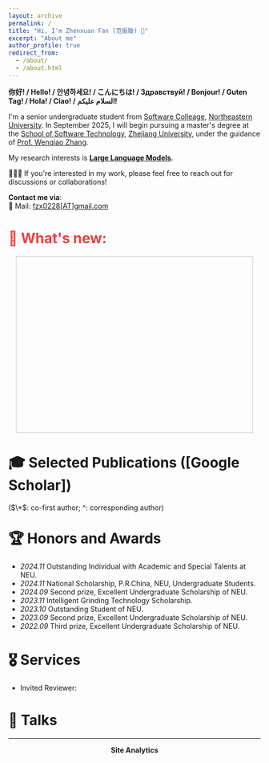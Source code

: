 ```yaml
---
layout: archive
permalink: /
title: "Hi, I'm Zhenxuan Fan (范振璇) 🍻"
excerpt: "About me"
author_profile: true
redirect_from: 
  - /about/
  - /about.html
---
```


**你好! / Hello! / 안녕하세요! / こんにちは! / Здравствуй! / Bonjour! / Guten Tag! / Hola! / Ciao! / السلام عليكم!**

I'm a senior undergraduate student from [Software Colleage](https://sc.neu.edu.cn/), [Northeastern University](https://english.neu.edu.cn/). In September 2025, I will begin pursuing a master's degree at the [School of Software Technology](http://www.cst.zju.edu.cn/), [Zhejiang University](https://english.neu.edu.cn/), under the guidance of [Prof. Wenqiao Zhang](https://person.zju.edu.cn/wenqiao).

My research interests is **<u>Large Language Models</u>**.

👋👋👋 If you're interested in my work, please feel free to reach out for discussions or collaborations!

**Contact me via**:  
📧 Mail: [fzx0228[AT]gmail.com](fzx0228@gmail.com)

<h1 style="color: rgb(231, 65, 65);">🌈 What's new:</h1>

<div style="height: 350px; overflow: auto; border: 1px solid #ccc; margin: 15px;">

<ul>
 
</ul>
</div>



# 🎓 Selected Publications ([Google Scholar])
($\*$: co-first author;  ^: corresponding author)
<table style="width:100%;border:None;border-spacing:0px;border-collapse:separate;margin-right:0;margin-left:0;margin-top:-1.5em;font-size:0.95em;">


</table>



# 🏆 Honors and Awards
- *2024.11* Outstanding Individual with Academic and Special Talents at NEU.
- *2024.11* National Scholarship, P.R.China, NEU, Undergraduate Students.
- *2024.09* Second prize, Excellent Undergraduate Scholarship of NEU.
- *2023.11* Intelligent Grinding Technology Scholarship.
- *2023.10* Outstanding Student of NEU.
- *2023.09* Second prize, Excellent Undergraduate Scholarship of NEU.
- *2022.09* Third prize, Excellent Undergraduate Scholarship of NEU.
<!-- - *2016.10* Second prize, National (Senior) High School Mathematical Competition of China. -->
   

# 🎖 Services
- Invited Reviewer:
  

# 💬 Talks


--------

<center><b>Site Analytics</b></center>
<script type='text/javascript' id='clustrmaps' src='//cdn.clustrmaps.com/map_v2.js?cl=ffffff&w=300&t=n&d=1ifSjcUBTKxdHhsnORHA4J3SrQlmJ4pK-akt9ezcXB8'></script>
